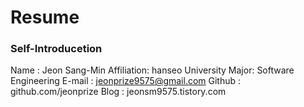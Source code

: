 # Resume
### Self-Introducetion

Name : Jeon Sang-Min
Affiliation: hanseo University 
Major: Software Engineering
E-mail : jeonprize9575@gmail.com
Github : github.com/jeonprize
Blog : jeonsm9575.tistory.com
